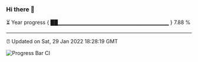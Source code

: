 ### Hi there 👋

⏳ Year progress { ██▁▁▁▁▁▁▁▁▁▁▁▁▁▁▁▁▁▁▁▁▁▁▁▁▁▁▁▁ } 7.88 %

---

⏰ Updated on Sat, 29 Jan 2022 18:28:19 GMT

![Progress Bar CI](https://github.com/ZhaoGui/ZhaoGui/workflows/Progress%20Bar%20CI/badge.svg)
